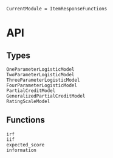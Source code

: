 ```@meta
CurrentModule = ItemResponseFunctions
```

# API

## Types
```@docs
OneParameterLogisticModel
TwoParameterLogisticModel
ThreeParameterLogisticModel
FourParameterLogisticModel
PartialCreditModel
GeneralizedPartialCreditModel
RatingScaleModel
```

## Functions
```@docs
irf
iif
expected_score
information
```
